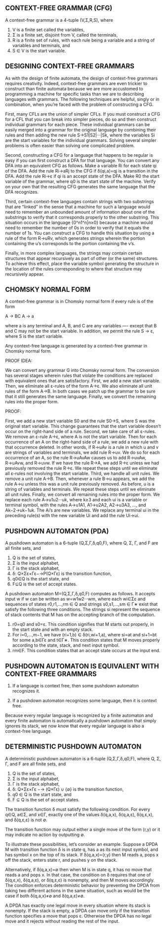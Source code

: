 CONTEXT-FREE GRAMMAR (CFG)
--------------------------

A context-free grammar is a 4-tuple (V,Σ,R,S), where

1. V is a finite set called the variables,
2. Σ is a finite set, disjoint from V, called the terminals,
3. R is a finite set of rules, with each rule being a variable and a string of variables and terminals, and
4. S ∈ V is the start variable.


DESIGNING CONTEXT-FREE GRAMMARS
-------------------------------

As with the design of finite automata, the design of context-free
grammars requires creativity. Indeed, context-free grammars are even
trickier to construct than finite automata because we are more
accustomed to programming a machine for specific tasks than we are to
describing languages with grammars. The following techniques are
helpful, singly or in combination, when you’re faced with the problem
of constructing a CFG.

First, many CFLs are the union of simpler CFLs. If you must construct
a CFG for a CFL that you can break into simpler pieces, do so and then
construct individual grammars for each piece. These individual
grammars can be easily merged into a grammar for the original language
by combining their rules and then adding the new rule S→S1|S2|···|Sk,
where the variables Si are the start variables for the individual
grammars. Solving several simpler problems is often easier than
solving one complicated problem.

Second, constructing a CFG for a language that happens to be regular
is easy if you can first construct a DFA for that language. You can
convert any DFA into an equivalent CFG as follows. Make a variable Ri
for each state qi of the DFA. Add the rule Ri→aRj to the CFG if
δ(qi,a)=qj is a transition in the DFA. Add the rule Ri→ε if qi is an
accept state of the DFA. Make R0 the start variable of the grammar,
where q0 is the start state of the machine. Verify on your own that
the resulting CFG generates the same language that the DFA recognizes.

Third, certain context-free languages contain strings with two
substrings that are “linked” in the sense that a machine for such a
language would need to remember an unbounded amount of information
about one of the substrings to verify that it corresponds properly to
the other substring. This situation occurs in the language
{0^n1^n|n≥0} because a machine would need to remember the number of 0s
in order to verify that it equals the number of 1s. You can construct
a CFG to handle this situation by using a rule of the form R→uRv,
which generates strings wherein the portion containing the u’s
corresponds to the portion containing the v’s.

Finally, in more complex languages, the strings may contain certain
structures that appear recursively as part of other (or the same)
structures. To achieve this effect, place the variable symbol
generating the structure in the location of the rules corresponding to
where that structure may recursively appear.


CHOMSKY NORMAL FORM
-------------------

A context-free grammar is in Chomsky normal form if every rule is of
the form

  A → BC
  A → a

where a is any terminal and A, B, and C are any variables —- except
that B and C may not be the start variable. In addition, we permit the
rule S → ε, where S is the start variable.

Any context-free language is generated by a context-free grammar in
Chomsky normal form.

PROOF IDEA:

We can convert any grammar G into Chomsky normal form.  The conversion
has several stages wherein rules that violate the conditions are
replaced with equivalent ones that are satisfactory. First, we add a
new start variable. Then, we eliminate all ε-rules of the form A→ε. We
also eliminate all unit rules of the form A→B. In both cases we patch
up the grammar to be sure that it still generates the same
language. Finally, we convert the remaining rules into the proper
form.

PROOF:

First, we add a new start variable S0 and the rule S0→S, where S was
the original start variable. This change guarantees that the start
variable doesn’t occur on the right-hand side of a rule.  Second, we
take care of all ε-rules. We remove an ε-rule A→ε, where A is not the
start variable. Then for each occurrence of an A on the right-hand
side of a rule, we add a new rule with that occurrence deleted. In
other words, if R→uAv is a rule in which u and v are strings of
variables and terminals, we add rule R→uv. We do so for each
occurrence of an A, so the rule R→uAvAw causes us to add R→uvAw,
R→uAvw, and R→uvw. If we have the rule R→A, we add R→ε unless we had
previously removed the rule R→ε. We repeat these steps until we
eliminate all ε-rules not involving the start variable. Third, we
handle all unit rules. We remove a unit rule A→B. Then, whenever a
rule B→u appears, we add the rule A→u unless this was a unit rule
previously removed. As before, u is a string of variables and
terminals. We repeat these steps until we eliminate all unit rules.
Finally, we convert all remaining rules into the proper form. We
replace each rule A→u1u2···uk, where k≥3 and each ui is a variable or
terminal symbol, with the rules A→u1A1, A1→u2A2, A2→u3A3, ..., and
Ak−2→uk−1uk. The Ai’s are new variables. We replace any terminal ui in
the preceding rule(s) with the new variable Ui and add the rule Ui→ui.


PUSHDOWN AUTOMATON (PDA)
------------------------

A pushdown automaton is a 6-tuple (Q,Σ,Γ,δ,q0,F), where Q, Σ, Γ, and F
are all finite sets, and

1. Q is the set of states,
2. Σ is the input alphabet,
3. Γ is the stack alphabet,
4. δ: Q×Σε×Γε−→P(Q×Γε) is the transition function,
5. q0∈Q is the start state, and
6. F⊆Q is the set of accept states.

A pushdown automaton M=(Q,Σ,Γ,δ,q0,F) computes as follows. It accepts
input w if w can be written as w=w1w2···wm, where each wi∈Σε and
sequences of states r0,r1,...,rm ∈ Q and strings s0,s1,...,sm ∈ Γ∗
exist that satisfy the following three conditions. The strings si
represent the sequence of stack contents that M has on the accepting
branch of the computation.

1. r0=q0 and s0=ε. This condition signifies that M starts out
   properly, in the start state and with an empty stack.
2. For i=0,...,m−1, we have (ri+1,b) ∈ δ(ri,wi+1,a), where si=at and
   si+1=bt for some a,b∈Γε and t∈Γ∗. This condition states that M
   moves properly according to the state, stack, and next input
   symbol.
3. rm∈F. This condition states that an accept state occurs at the
   input end.


PUSHDOWN AUTOMATON IS EQUIVALENT WITH CONTEXT-FREE GRAMMARS
-----------------------------------------------------------

1. If a language is context free, then some pushdown automaton
   recognizes it.

2. If a pushdown automaton recognizes some language, then it is
   context free.

Because every regular language is recognized by a finite automaton and
every finite automaton is automatically a pushdown automaton that
simply ignores its stack, we now know that every regular language is
also a context-free language.


DETERMINISTIC PUSHDOWN AUTOMATON
--------------------------------

A deterministic pushdown automaton is a 6-tuple (Q,Σ,Γ,δ,q0,F), where
Q, Σ, Γ, and F are all finite sets, and

1. Q is the set of states,
2. Σ is the input alphabet,
3. Γ is the stack alphabet,
4. δ: Q×Σε×Γε −→ (Q×Γε) ∪ {∅} is the transition function,
5. q0 ∈ Q is the start state, and
6. F ⊆ Q is the set of accept states.

The transition function δ must satisfy the following condition. For
every q∈Q, a∈Σ, and x∈Γ, exactly one of the values δ(q,a,x), δ(q,a,ε),
δ(q,ε,x), and δ(q,ε,ε) is not ∅.

The transition function may output either a single move of the form
(r,y) or it may indicate no action by outputting ∅.

To illustrate these possibilities, let’s consider an example. Suppose
a DPDA M with transition function δ is in state q, has a as its next
input symbol, and has symbol x on the top of its stack. If
δ(q,a,x)=(r,y) then M reads a, pops x off the stack, enters state r,
and pushes y on the stack.

Alternatively, if δ(q,a,x)=∅ then when M is in state q, it has
no move that reads a and pops x. In that case, the condition on δ
requires that one of δ(q,ε,x), δ(q,a,ε), or δ(q,ε,ε) is nonempty, and
then M moves accordingly. The condition enforces deterministic
behavior by preventing the DPDA from taking two different actions in
the same situation, such as would be the case if both δ(q,a,x)≠∅ and
δ(q,a,ε)≠∅.

A DPDA has exactly one legal move in every situation where its stack
is nonempty. If the stack is empty, a DPDA can move only if the
transition function specifies a move that pops ε. Otherwise the DPDA
has no legal move and it rejects without reading the rest of the
input.
